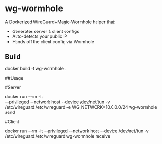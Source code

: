 # wg-wormhole

A Dockerized WireGuard+Magic‑Wormhole helper that:
- Generates server & client configs
- Auto-detects your public IP
- Hands off the client config via Wormhole

## Build

docker build -t wg-wormhole .

##Usage

#Server

docker run --rm -it \
  --privileged --network host --device /dev/net/tun -v /etc/wireguard:/etc/wireguard -e WG_NETWORK=10.0.0.0/24 wg-wormhole send

#Client

docker run --rm -it --privileged --network host --device /dev/net/tun -v /etc/wireguard:/etc/wireguard wg-wormhole receive <wormhole-code>
